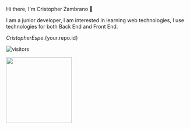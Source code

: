 Hi there, I'm <a hrel="github.com">Cristopher Zambrano</a> :wave:

I am a junior developer, I am interested in learning web technologies, I use technologies for both Back End and Front End.

${CristopherEspe}.${your.repo.id}

![visitors]([(https://github.com/CristopherEspe/Web_grupo_3)])

<!--START_SECTION:waka-->
<img height="180em" src="https://github-readme-stats.vercel.app/api?username=CristopherEspe&show_icons=true&hide_border=true&&count_private=true&include_all_commits=true" />
<!--END_SECTION:waka-->

